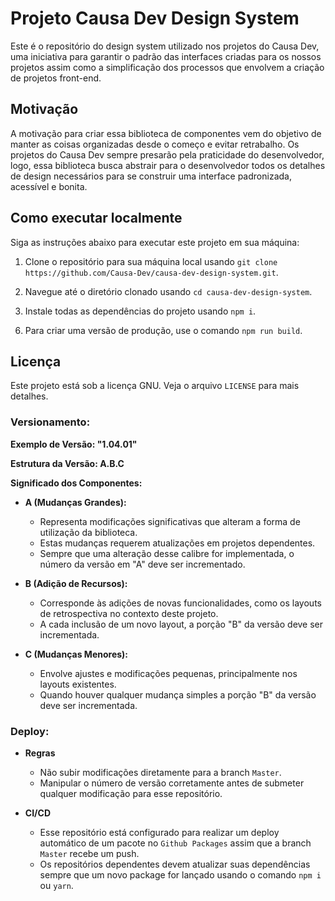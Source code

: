 # Projeto Causa Dev Design System

Este é o repositório do design system utilizado nos projetos do Causa Dev, uma iniciativa para garantir o padrão das interfaces criadas para os nossos projetos assim como a simplificação dos processos que envolvem a criação de projetos front-end.

<!-- ## Contribuição e Projeto Causa Dev // TODO: Escrever sobre o projeto Causa Dev e como interessados podem fazer para entrar no projeto. -->

## Motivação

A motivação para criar essa biblioteca de componentes vem do objetivo de manter as coisas organizadas desde o começo e evitar retrabalho.
Os projetos do Causa Dev sempre presarão pela praticidade do desenvolvedor, logo, essa biblioteca busca abstrair para o desenvolvedor todos os detalhes de design necessários para se construir uma interface padronizada, acessível e bonita.

<!-- ## Estrutura // TODO: Descrever sobre o Atomic Design -->

<!-- ## Demonstração, Documentação e Testes // TODO: Descrever sobre o uso do Storybook -->

## Como executar localmente

Siga as instruções abaixo para executar este projeto em sua máquina:

1. Clone o repositório para sua máquina local usando `git clone https://github.com/Causa-Dev/causa-dev-design-system.git`.

2. Navegue até o diretório clonado usando `cd causa-dev-design-system`.

3. Instale todas as dependências do projeto usando `npm i`.

<!-- 4. Para executar o servidor de desenvolvimento, use o comando `npm start`. // TODO: adaptar para o uso do Storybook -->

<!-- 5. Acesse `http://localhost:2460/` para visualizar a página do projeto localmente. // TODO: adaptar para o uso do Storybook -->

6. Para criar uma versão de produção, use o comando `npm run build`.


<!-- ## React Mínimo // TODO: Descrever um pouco sobre o projeto React Mínimo e deixar claro o porque esse projeto é um fork dele. -->


## Licença

Este projeto está sob a licença GNU. Veja o arquivo `LICENSE` para mais detalhes.

### Versionamento:

**Exemplo de Versão: "1.04.01"**

**Estrutura da Versão: A.B.C**

**Significado dos Componentes:**

- **A (Mudanças Grandes):** 
  - Representa modificações significativas que alteram a forma de utilização da biblioteca.
  - Estas mudanças requerem atualizações em projetos dependentes.
  - Sempre que uma alteração desse calibre for implementada, o número da versão em "A" deve ser incrementado.

- **B (Adição de Recursos):**
  - Corresponde às adições de novas funcionalidades, como os layouts de retrospectiva no contexto deste projeto.
  - A cada inclusão de um novo layout, a porção "B" da versão deve ser incrementada.

- **C (Mudanças Menores):**
  - Envolve ajustes e modificações pequenas, principalmente nos layouts existentes.
  - Quando houver qualquer mudança simples a porção "B" da versão deve ser incrementada.

### Deploy:

- **Regras**
  - Não subir modificações diretamente para a branch `Master`.
  - Manipular o número de versão corretamente antes de submeter qualquer modificação para esse repositório.

- **CI/CD**
  - Esse repositório está configurado para realizar um deploy automático de um pacote no `Github Packages` assim que a branch `Master` recebe um push.
  - Os repositórios dependentes devem atualizar suas dependências sempre que um novo package for lançado usando o comando `npm i` ou `yarn`.


